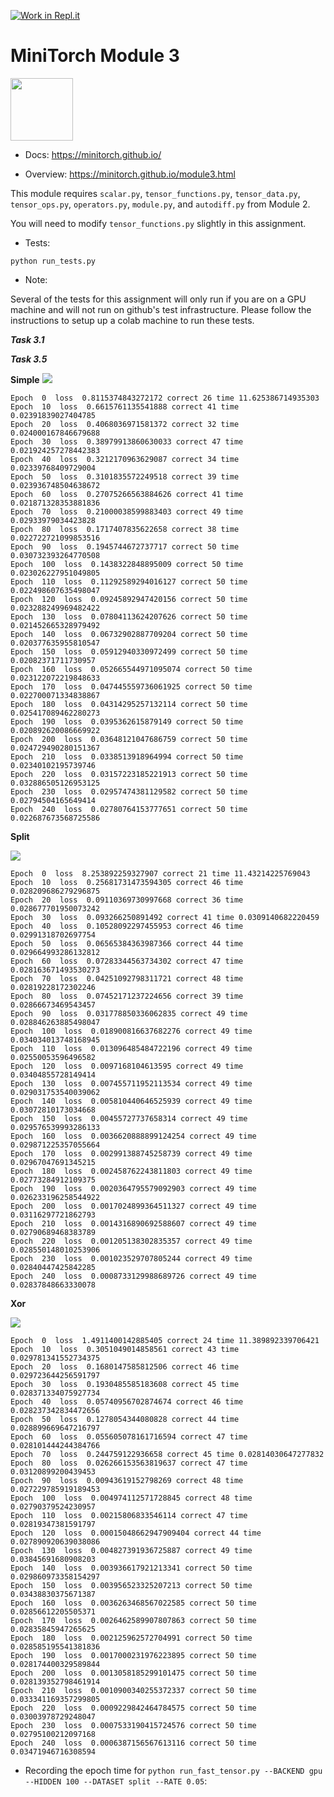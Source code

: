 [![Work in Repl.it](https://classroom.github.com/assets/work-in-replit-14baed9a392b3a25080506f3b7b6d57f295ec2978f6f33ec97e36a161684cbe9.svg)](https://classroom.github.com/online_ide?assignment_repo_id=3476044&assignment_repo_type=AssignmentRepo)
# MiniTorch Module 3

<img src="https://minitorch.github.io/_images/match.png" width="100px">

* Docs: https://minitorch.github.io/

* Overview: https://minitorch.github.io/module3.html

This module requires `scalar.py`, `tensor_functions.py`, `tensor_data.py`, `tensor_ops.py`, `operators.py`, `module.py`, and `autodiff.py` from Module 2.

You will need to modify `tensor_functions.py` slightly in this assignment.

* Tests:

```
python run_tests.py
```

* Note:

Several of the tests for this assignment will only run if you are on a GPU machine and will not
run on github's test infrastructure. Please follow the instructions to setup up a colab machine
to run these tests.

***Task 3.1***

***Task 3.5***

**Simple**
<img src="simple.png" >

```
Epoch  0  loss  0.8115374843272172 correct 26 time 11.625386714935303
Epoch  10  loss  0.6615761135541888 correct 41 time 0.02391839027404785
Epoch  20  loss  0.4068036971581372 correct 32 time 0.024000167846679688
Epoch  30  loss  0.38979913860630033 correct 47 time 0.021924257278442383
Epoch  40  loss  0.3212170963629087 correct 34 time 0.02339768409729004
Epoch  50  loss  0.3101835572249518 correct 39 time 0.023936748504638672
Epoch  60  loss  0.27075266563884626 correct 41 time 0.021871328353881836
Epoch  70  loss  0.21000038599883403 correct 49 time 0.02933979034423828
Epoch  80  loss  0.1717407835622658 correct 38 time 0.022722721099853516
Epoch  90  loss  0.1945744672737717 correct 50 time 0.030732393264770508
Epoch  100  loss  0.1438322848895009 correct 50 time 0.023026227951049805
Epoch  110  loss  0.11292589294016127 correct 50 time 0.022498607635498047
Epoch  120  loss  0.09245892947420156 correct 50 time 0.023288249969482422
Epoch  130  loss  0.07804113624207626 correct 50 time 0.021452665328979492
Epoch  140  loss  0.06732902887709204 correct 50 time 0.020377635955810547
Epoch  150  loss  0.05912940330972499 correct 50 time 0.02082371711730957
Epoch  160  loss  0.052665544971095074 correct 50 time 0.023122072219848633
Epoch  170  loss  0.047445559736061925 correct 50 time 0.022700071334838867
Epoch  180  loss  0.04314295257132114 correct 50 time 0.025417089462280273
Epoch  190  loss  0.0395362615879149 correct 50 time 0.020892620086669922
Epoch  200  loss  0.03648121047686759 correct 50 time 0.024729490280151367
Epoch  210  loss  0.0338513918964994 correct 50 time 0.02340102195739746
Epoch  220  loss  0.03157223185221913 correct 50 time 0.032886505126953125
Epoch  230  loss  0.02957474381129582 correct 50 time 0.02794504165649414
Epoch  240  loss  0.02780764153777651 correct 50 time 0.022687673568725586
```

**Split**

<img src="split.png" >

```
Epoch  0  loss  8.253892259327907 correct 21 time 11.43214225769043
Epoch  10  loss  0.25681731473594305 correct 46 time 0.028209686279296875
Epoch  20  loss  0.09110369730997668 correct 36 time 0.028677701950073242
Epoch  30  loss  0.093266250891492 correct 41 time 0.0309140682220459
Epoch  40  loss  0.10528092297455953 correct 46 time 0.02991318702697754
Epoch  50  loss  0.06565384363987366 correct 44 time 0.029664993286132812
Epoch  60  loss  0.07283344563734302 correct 47 time 0.028163671493530273
Epoch  70  loss  0.04251092798311721 correct 48 time 0.02819228172302246
Epoch  80  loss  0.07452171237224656 correct 39 time 0.02866673469543457
Epoch  90  loss  0.031778850336062835 correct 49 time 0.028846263885498047
Epoch  100  loss  0.018900816637682276 correct 49 time 0.034034013748168945
Epoch  110  loss  0.013096485484722196 correct 49 time 0.02550053596496582
Epoch  120  loss  0.0097168104613595 correct 49 time 0.03404855728149414
Epoch  130  loss  0.007455711952113534 correct 49 time 0.029031753540039062
Epoch  140  loss  0.005810440646525939 correct 49 time 0.03072810173034668
Epoch  150  loss  0.00455727737658314 correct 49 time 0.029576539993286133
Epoch  160  loss  0.0036620888899124254 correct 49 time 0.029871225357055664
Epoch  170  loss  0.002991388745258739 correct 49 time 0.02967047691345215
Epoch  180  loss  0.002458762243811803 correct 49 time 0.02773284912109375
Epoch  190  loss  0.0020364795579092903 correct 49 time 0.026233196258544922
Epoch  200  loss  0.0017024899364511327 correct 49 time 0.03116297721862793
Epoch  210  loss  0.0014316890692588607 correct 49 time 0.02790689468383789
Epoch  220  loss  0.001205138302835357 correct 49 time 0.028550148010253906
Epoch  230  loss  0.001023529707805244 correct 49 time 0.02840447425842285
Epoch  240  loss  0.0008733129988689726 correct 49 time 0.02837848663330078
```

**Xor**

<img src="xor.png" >

```
Epoch  0  loss  1.4911400142885405 correct 24 time 11.389892339706421
Epoch  10  loss  0.3051049014858561 correct 43 time 0.029781341552734375
Epoch  20  loss  0.1680147585812506 correct 46 time 0.029723644256591797
Epoch  30  loss  0.1930485585183608 correct 45 time 0.028371334075927734
Epoch  40  loss  0.05740956702874674 correct 46 time 0.028237342834472656
Epoch  50  loss  0.1278054344080828 correct 44 time 0.028899669647216797
Epoch  60  loss  0.055605078161716594 correct 47 time 0.028101444244384766
Epoch  70  loss  0.244759122936658 correct 45 time 0.02814030647277832
Epoch  80  loss  0.026266153563819637 correct 47 time 0.03120899200439453
Epoch  90  loss  0.00943619152798269 correct 48 time 0.027229785919189453
Epoch  100  loss  0.004974112571728845 correct 48 time 0.02790379524230957
Epoch  110  loss  0.00215806833546114 correct 47 time 0.02819347381591797
Epoch  120  loss  0.00015048662947909404 correct 44 time 0.027890920639038086
Epoch  130  loss  0.004827391936725887 correct 49 time 0.03845691680908203
Epoch  140  loss  0.003936617921213341 correct 50 time 0.029860973358154297
Epoch  150  loss  0.003956523325207213 correct 50 time 0.03438830375671387
Epoch  160  loss  0.0036263468567022585 correct 50 time 0.02856612205505371
Epoch  170  loss  0.0026462589907807863 correct 50 time 0.02835845947265625
Epoch  180  loss  0.002125962572704991 correct 50 time 0.028585195541381836
Epoch  190  loss  0.0017000231976223895 correct 50 time 0.028174400329589844
Epoch  200  loss  0.0013058185299101475 correct 50 time 0.028139352798461914
Epoch  210  loss  0.0010900340255372337 correct 50 time 0.033341169357299805
Epoch  220  loss  0.0009229842464784575 correct 50 time 0.03003978729248047
Epoch  230  loss  0.0007533190415724576 correct 50 time 0.02795100212097168
Epoch  240  loss  0.0006387156567613116 correct 50 time 0.03471946716308594
```

- Recording the epoch time for `python run_fast_tensor.py --BACKEND gpu --HIDDEN 100 --DATASET split --RATE 0.05`:
```

```
